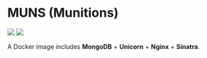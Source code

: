 # MUNS (Munitions)

[![](https://img.shields.io/badge/Docker%20Hub-info-blue.svg)](https://hub.docker.com/r/thyrlian/muns/)
[![](https://badge.imagelayers.io/thyrlian/muns:latest.svg)](https://imagelayers.io/?images=thyrlian/muns:latest)

A Docker image includes **MongoDB** + **Unicorn** + **Nginx** + **Sinatra**.
